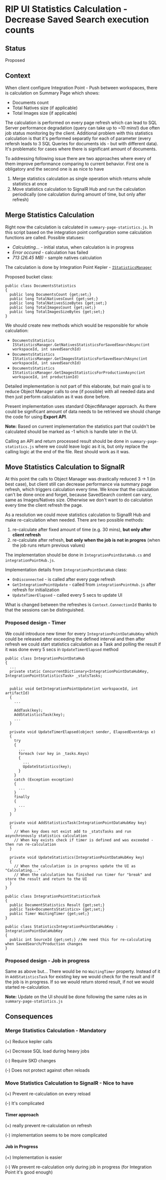 # RIP UI Statistics Calculation - Decrease Saved Search execution counts

## Status

Proposed

## Context

When client configure Integration Point - Push between workspaces, there is calculation on Summary Page which shows:

- Documents count
- Total Natives size (if applicable)
- Total Images size (if applicable)

The calculation is performed on every page refresh which can lead to SQL Server performance degradation (query can take up to ~10 mins!) due often job status monitoring by the client. Additional problem with this statistics calculation is that it's performed separatly for each of parameter (every refersh leads to 3 SQL Queries for documents ids - but with different data). It's problematic for cases where there is significant amount of documents.

To addressing following issue there are two approaches where every of them improve performance comparing to current behavior. First one is obligatory and the second one is as nice to have

1. Merge statistics calculation as single operation which returns whole statistics at once
2. Move statistics calculation to SignalR Hub and run the calculation periodically (one calculation during amount of time, but only after refresh)

## Merge Statistics Calculation

Right now the calculation is calculated in `summary-page-statistics.js`. In this script based on the integration point configuration some calculation functions are called. Possible statuses:

- _Calculating..._ - initial status, when calculation is in progress
- _Error occured_ - calculation has failed
- _713 (26.45 MB)_ - sample natives calculation

The calculation is done by Integration Point Kepler - [`IStatisticsManager`](https://git.kcura.com/projects/IN/repos/integrationpoints-keplerservicesinterfaces/browse/source/Relativity.IntegrationPoints.Services.Interfaces.Private/IStatisticsManager.cs)

Proposed bucket class:

```{csharp}
public class DocumentsStatistics
{
  public long DocumentsCount {get;set;}
  public long TotalNativesCount {get;set;}
  public long TotalNativesSizeBytes {get;set;}
  public long TotalImagesCount {get;set;}
  public long TotalImagesSizeBytes {get;set;}
}
```

We should create new methods which would be responsible for whole calculation:

- `DocumentsStatistics IStatisticsManager.GetNativesStatisticsForSavedSearchAsync(int workspaceId, int savedSearchId)`
- `DocumentsStatistics IStatisticsManager.GetImagesStatisticsForSavedSearchAsync(int workspaceId, int savedSearchId)`
- `DocumentsStatistics IStatisticsManager.GetImagesStatisticsForProductionAsync(int workspaceId, int productionId)`

Detailed implementation is not part of this elaborate, but main goal is to reduce Object Manager calls to one (if possible) with all needed data and then just perform calculation as it was done before.

Present implementation uses standard ObjectManager approach. As there could be significant amount of data needs to be retrieved we should change the code for using **Export API**.

**Note:** Based on current implementation the statistics part that couldn't be calculated should be marked as -1 which is handle later in the UI.

Calling an API and return processed result should be done in `summary-page-statistics.js` where we could leave logic as it is, but only replace the calling logic at the end of the file. Rest should work as it was.

## Move Statistics Calculation to SignalR

At this point the calls to Object Manager was drastically reduced 3 -> 1 (in best case), but client still can decrease performance via summary page refresh, which triggers calculation every time. We know that the calculation can't be done once and forget, because SavedSearch content can vary, same as Images/Natives size. Otherwise we don't want to do calculation every time the client refresh the page.

As a resolution we could move statistics calculation to SignalR Hub and make re-calculation when needed. There are two possible methods:

1. re-calculate after fixed amount of time (e.g. 30 mins), **but only after client refresh**
2. re-calculate after refresh, **but only when the job is not in progres** (when the job runs return previous values)

The implementation should be done in `IntegrationPointDataHub.cs` and `integrationPointHub.js`.

Implementation details from `IntegrationPointDataHub` class:

- `OnDisconnected` - is called after every page refresh
- `GetIntegrationPointUpdate` - called from `integrationPointHub.js` after refresh for initialization
- `UpdateTimerElapsed` - called every 5 secs to update UI

What is changed between the refreshes is `Context.ConnectionId` thanks to that the sessions can be distinguished.

### Proposed design - Timer

We could introduce new timer for every `IntegrationPointDataHubKey` which could be released after exceeding the defined interval and then after refresh we could start statistics calculation as a Task and polling the result if it was done every 5 secs in `UpdateTimerElapsed` method

```{csharp}
public class IntegrationPointDataHub
{
  ...
  private static ConcurrentDictionary<IntegrationPointDataHubKey, IntegrationPointStatisticsTask> _statsTasks;


  public void GetIntegrationPointUpdate(int workspaceId, int artifactId)
  {
    ...

    AddTask(key);
    AddStatisticsTask(key);
    ...
  }

  private void UpdateTimerElapsed(object sender, ElapsedEventArgs e)
  {
    try
    {
      ...
      foreach (var key in _tasks.Keys)
      {
        ...
        UpdateStatistics(key);
      }
    }
    catch (Exception exception)
    {
      ...
    }
    finally
    {
      ...
    }
  }

  private void AddStatisticsTask(IntegrationPointDataHubKey key)
  {
    // When key does not exist add to _statsTasks and run asynchronously statistics calculation
    // When key exists check if timer is defined and was exceeded - then run re-calculation
  }

  private void UpdateStatistics(IntegrationPointDataHubKey key)
  {
    // When the calculation is in progress update the UI as "Calculating..."
    // When the calculation has finished run timer for "break" and store the result and return to the UI
  }
}

public class IntegrationPointStatisticsTask
{
  public DocumentStatistics Result {get;set;}
  public Task<DocumentsStatistics> {get;set;}
  public Timer WaitingTimer {get;set;}
}

public class StatisticsIntegrationPointDataHubKey : IntegrationPointDataHubKey
{
  public int SourceId {get;set;} //We need this for re-calculating when SavedSearch/Production changes
}
```

### Proposed design - Job in progress

Same as above but... There would be no `WaitingTimer` property. Instead of it in `AddStatisticsTask` for existing key we would check for the result and if the job is in progress. If so we would return stored result, if not we would started re-calculation.

**Note:** Update on the UI should be done following the same rules as in `summary-page-statistics.js`

## Consequences

### Merge Statistics Calculation - **Mandatory**

(+) Reduce kepler calls

(+) Decrease SQL load during heavy jobs

(-) Require SKD changes

(-) Does not protect against often reloads

### Move Statistics Calculation to SignalR - **Nice to have**

(+) Prevent re-calculation on every reload

(-) It's complicated

#### Timer approach

(+) really prevent re-calculation on refresh

(-) implementation seems to be more complicated

#### Job in Progress

(+) Implementation is easier

(-) We prevent re-calculation only during job in progress (for Integration Point it's good enough)
